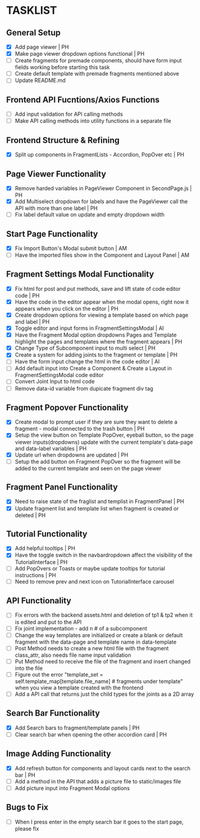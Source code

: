 # TASKLIST  
[//]: <> (Please add two spaces after the task bullet to make a new line. This will stop the code from being one big awkward sentence.)
## General Setup  
- [x] Add page viewer | PH  
- [x] Make page viewer dropdown options functional | PH   
- [ ] Create fragments for premade components, should have form input fields working before starting this task  
- [ ] Create default template with premade fragments mentioned above   
- [ ] Update README.md  
## Frontend API Fucntions/Axios Functions  
- [ ] Add input validation for API calling methods  
- [ ] Make API calling methods into utility functions in a separate file  
## Frontend Structure & Refining  
- [x] Split up components in FragmentLists - Accordion, PopOver etc | PH  
## Page Viewer Functionality  
- [x] Remove harded variables in PageViewer Component in SecondPage.js | PH  
- [x] Add Multiselect dropdown for labels and have the PageViewer call the API with more than one label | PH  
- [ ] Fix label default value on update and empty dropdown width  
## Start Page Functionality  
- [x] Fix Import Button's Modal submit button | AM  
- [ ] Have the imported files show in the Component and Layout Panel | AM  
## Fragment Settings Modal Functionality  
- [x] Fix html for post and put methods, save and lift state of code editor code | PH  
- [x] Have the code in the editor appear when the modal opens, right now it appears when you click on the editor | PH  
- [x] Create dropdown options for viewing a template based on which page and label | PH  
- [x] Toggle editor and input forms in FragmentSettingsModal | AI  
- [x] Have the Fragment Modal option dropdowns Pages and Template highlight the pages and templates where the fragment appears | PH  
- [x] Change Type of Subcomponent input to multi select | PH  
- [x] Create a system for adding joints to the fragment or template | PH   
- [ ] Have the form input change the html in the code editor | AI  
- [ ] Add default input into Create a Component & Create a Layout in FragmentSettingsModal code editor  
- [ ] Convert Joint Input to html code
- [ ] Remove data-id variable from dupicate fragment div tag  
## Fragment Popover Functionality  
- [x] Create modal to prompt user if they are sure they want to delete a fragment - modal connected to the trash button | PH  
- [x] Setup the view button on Template PopOver, eyeball button, so the page viewer inputs(dropdowns) update with the current template's data-page and data-label variables | PH
- [x] Update url when dropdowns are updated | PH    
- [ ] Setup the add button on Fragment PopOver so the fragment will be added to the current template and seen on the page viewer  
## Fragment Panel Functionality  
- [x] Need to raise state of the fraglist and templist in FragmentPanel | PH  
- [x] Update fragment list and template list when fragment is created or deleted | PH  
## Tutorial Functionality  
- [x] Add helpful tooltips | PH  
- [x] Have the toggle switch in the navbardropdown affect the visibility of the TutorialInterface | PH  
- [ ] Add PopOvers or Toasts or maybe update tooltips for tutorial instructions | PH  
- [ ] Need to remove prev and next icon on TutorialInterface carousel  
## API Functionality  
- [ ] Fix errors with the backend assets.html and deletion of tp1 & tp2 when it is edited and put to the API  
- [ ] Fix joint implementation - add n # of a subcomponent
- [ ] Change the way templates are initialized or create a blank or default fragment with the data-page and template name in data-template  
- [ ] Post Method needs to create a new html file with the fragment class_attr, also needs file name input validation
- [ ] Put Method need to receive the file of the fragment and insert changed into the file  
- [ ] Figure out the error "template_set = self.template_map[template.file_name]  # fragments under template" when you view a template created with the frontend  
- [ ] Add a API call that returns just the child types for the joints as a 2D array  
## Search Bar Functionality  
- [x] Add Search bars to fragment/template panels | PH  
- [ ] Clear search bar when opening the other accordion card | PH  
## Image Adding Functionality  
- [x] Add refresh button for components and layout cards next to the search bar | PH  
- [ ] Add a method in the API that adds a picture file to static/images file  
- [ ] Add picture input into Fragment Modal options  
## Bugs to Fix
- [ ] When I press enter in the empty search bar it goes to the start page, please fix